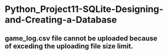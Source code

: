 # Python_Project11-SQLite-Designing-and-Creating-a-Database

## game_log.csv file cannot be uploaded because of exceding the uploading file size limit.
